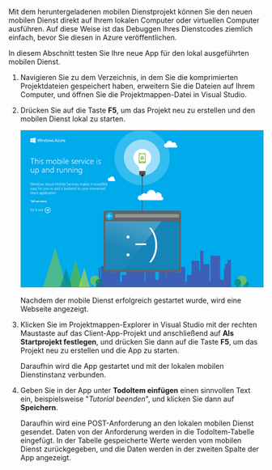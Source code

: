 
Mit dem heruntergeladenen mobilen Dienstprojekt können Sie den neuen mobilen Dienst direkt auf Ihrem lokalen Computer oder virtuellen Computer ausführen. Auf diese Weise ist das Debuggen Ihres Dienstcodes ziemlich einfach, bevor Sie diesen in Azure veröffentlichen.

In diesem Abschnitt testen Sie Ihre neue App für den lokal ausgeführten mobilen Dienst.

1. Navigieren Sie zu dem Verzeichnis, in dem Sie die komprimierten Projektdateien gespeichert haben, erweitern Sie die Dateien auf Ihrem Computer, und öffnen Sie die Projektmappen-Datei in Visual Studio.

2. Drücken Sie auf die Taste **F5**, um das Projekt neu zu erstellen und den mobilen Dienst lokal zu starten.

	![](./media/mobile-services-dotnet-backend-test-local-service-dotnet/mobile-service-startup.png)

	Nachdem der mobile Dienst erfolgreich gestartet wurde, wird eine Webseite angezeigt.

3. Klicken Sie im Projektmappen-Explorer in Visual Studio mit der rechten Maustaste auf das Client-App-Projekt und anschließend auf **Als Startprojekt festlegen**, und drücken Sie dann auf die Taste **F5**, um das Projekt neu zu erstellen und die App zu starten.

	Daraufhin wird die App gestartet und mit der lokalen mobilen Dienstinstanz verbunden.	

4. Geben Sie in der App unter **TodoItem einfügen** einen sinnvollen Text ein, beispielsweise "_Tutorial beenden_", und klicken Sie dann auf **Speichern**.

	Daraufhin wird eine POST-Anforderung an den lokalen mobilen Dienst gesendet. Daten von der Anforderung werden in die TodoItem-Tabelle eingefügt. In der Tabelle gespeicherte Werte werden vom mobilen Dienst zurückgegeben, und die Daten werden in der zweiten Spalte der App angezeigt.

<!--HONumber=52-->
